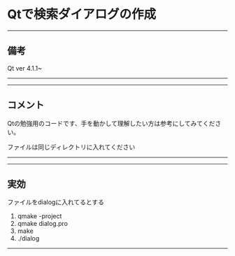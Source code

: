 # Qtで検索ダイアログの作成


***
## 備考

Qt ver 4.1.1~
***

***
## コメント

Qtの勉強用のコードです、手を動かして理解したい方は参考にしてみてください。

ファイルは同じディレクトリに入れてください
***
***
## 実効

ファイルをdialogに入れてるとする
1.  qmake -project
2.  qmake dialog.pro
3.  make
4.  ./dialog
***

